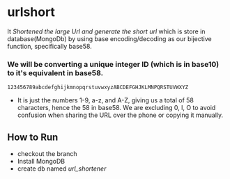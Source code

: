 # urlshort
It *Shortened the  large Url and generate the short url* which is store in database(MongoDb) by using base encoding/decoding as our bijective function, specifically base58. 
### We will be converting a unique integer ID (which is in base10) to it's equivalent in base58. 

```123456789abcdefghijkmnopqrstuvwxyzABCDEFGHJKLMNPQRSTUVWXYZ```
+ It is just the numbers 1-9, a-z, and A-Z, giving us a total of 58 characters, hence the 58 in base58. We are excluding 0, l, O to avoid confusion when sharing the URL over the phone or copying it manually.

## How to Run

- checkout the branch 
- Install MongoDB
- create db named *url_shortener*


